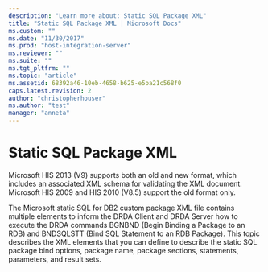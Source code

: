 ```yaml
---
description: "Learn more about: Static SQL Package XML"
title: "Static SQL Package XML | Microsoft Docs"
ms.custom: ""
ms.date: "11/30/2017"
ms.prod: "host-integration-server"
ms.reviewer: ""
ms.suite: ""
ms.tgt_pltfrm: ""
ms.topic: "article"
ms.assetid: 68392a46-10eb-4658-b625-e5ba21c568f0
caps.latest.revision: 2
author: "christopherhouser"
ms.author: "test"
manager: "anneta"
---
```

# Static SQL Package XML
Microsoft HIS 2013 (V9) supports both an old and new format, which includes an associated XML schema for validating the XML document. Microsoft HIS 2009 and HIS 2010 (V8.5) support the old format only.  
  
 The Microsoft static SQL for DB2 custom package XML file contains multiple elements to inform the DRDA Client and DRDA Server how to execute the DRDA commands BGNBND (Begin Binding a Package to an RDB) and BNDSQLSTT (Bind SQL Statement to an RDB Package). This topic describes the XML elements that you can define to describe the static SQL package bind options, package name, package sections, statements, parameters, and result sets.
